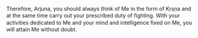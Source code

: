 Therefore, Arjuna, you should always think of Me in the form of Kṛṣṇa and at the same time carry out your prescribed duty of ﬁghting. With your activities dedicated to Me and your mind and intelligence ﬁxed on Me, you will attain Me without doubt.